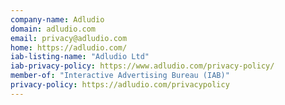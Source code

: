 ```yaml
---
company-name: Adludio
domain: adludio.com
email: privacy@adludio.com
home: https://adludio.com/
iab-listing-name: "Adludio Ltd"
iab-privacy-policy: https://www.adludio.com/privacy-policy/
member-of: "Interactive Advertising Bureau (IAB)"
privacy-policy: https://adludio.com/privacypolicy
---
```




